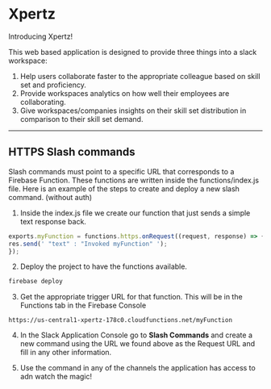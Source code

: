 # Xpertz

Introducing Xpertz!

This web based application is designed to provide three things into a slack workspace:

 1. Help users collaborate faster to the appropriate colleague based on skill set and proficiency.
 2. Provide workspaces analytics on how well their employees are collaborating.
 3. Give workspaces/companies insights on their skill set distribution in comparison to their skill set demand.

***

## HTTPS Slash commands

Slash commands must point to a specific URL that corresponds to a Firebase Function. These functions are written inside the functions/index.js file.
Here is an example of the steps to create and deploy a new slash command. (without auth)

1. Inside the index.js file we create our function that just sends a simple text response back.
```javascript
exports.myFunction = functions.https.onRequest((request, response) => {
res.send(' "text" : "Invoked myFunction" ');
});
```
2. Deploy the project to have the functions available.

```bash
firebase deploy
```

3. Get the appropriate trigger URL for that function. This will be in the Functions tab in the Firebase Console

```
https://us-central1-xpertz-178c0.cloudfunctions.net/myFunction
```

4. In the Slack Application Console go to **Slash Commands** and create a new command using the URL we found above as the Request URL and fill in any other information.

5. Use the command in any of the channels the application has access to adn watch the magic!
